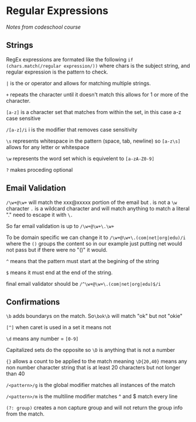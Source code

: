 # Regular Expressions  
*Notes from codeschool course*  

## Strings

RegEx expressions are formated like the following
`if (chars.match(/regular expression/))` where chars is the subject string, and regular expression is the pattern to check.

`|` is the or operator and allows for matching multiple strings.

`+` repeats the character until it doesn't match this allows for 1 or more of the character.

`[a-z]` is a character set that matches from within the set, in this case a-z case sensitive

`/[a-z]/i` i is the modifier that removes case sensitivity

`\s` represents whitespace in the pattern (space, tab, newline) so `[a-z\s]` allows for any letter or whitespace

`\w` represents the word set which is equivelent to `[a-zA-Z0-9]`

`?`  makes proceding optional

## Email Validation

`/\w+@\w+` will match the xxx@xxxxx portion of the email but . is not a `\w` character
`.` is a wildcard character and will match anything to match a literal "." need to escape it with `\.`

So far email validation is up to `/\w+@\w+\.\w+`

To be domain specific we can change it to `/\w+@\w+\.(com|net|org|edu)/i` where the `()` groups the content so in our example just putting net would not pass but if there were no "()" it would.

`^` means that the pattern must start at the begining of the string

`$` means it must end at the end of the string.

final email validator should be `/^\w+@\w+\.(com|net|org|edu)$/i`

## Confirmations  

`\b` adds boundarys on the match.  So`\bok\b` will match "ok" but not "okie"

`[^]` when caret is used in a set it means not

`\d` means any number = `[0-9]`

Capitalized sets do the opposite so `\D` is anything that is not a number

`{}` allows a count to be applied to the match meaning `\D{20,40}` means any non number character string that is at least 20 characters but not longer than 40

`/<pattern>/g` is the global modifier matches all instances of the match

`/<pattern>/m` is the multiline modifier matches ^ and $ match every line

`(?: group)` creates a non capture group and will not return the group info from the match.
